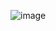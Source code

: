 ![image](https://github.com/aqwo6333/DS2_Prim_MST/assets/130898021/12ca9dc4-2389-46db-a160-211ede4653e0)

